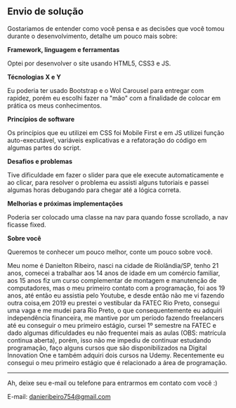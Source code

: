 ## Envio de solução

Gostariamos de entender como você pensa e as decisões que você tomou durante o desenvolvimento, detalhe um pouco mais sobre:

**Framework, linguagem e ferramentas**

Optei por desenvolver o site usando HTML5, CSS3 e JS.

**Técnologias X e Y**

Eu poderia ter usado Bootstrap e o Wol Carousel para entregar com rapidez, porém eu escolhi fazer na "mão" com a finalidade de colocar em prática os meus conhecimentos.

**Princípios de software**

Os princípios que eu utilizei em CSS foi Mobile First e em JS utilizei função auto-executável, variáveis explicativas e a refatoração do código em algumas partes do script.

**Desafios e problemas**

Tive dificuldade em fazer o slider para que ele execute automaticamente e ao clicar, para resolver o problema eu assisti alguns tutoriais e passei algumas horas debugando para chegar até a lógica correta.

**Melhorias e próximas implementações**

Poderia ser colocado uma classe na nav para quando fosse scrollado, a nav ficasse fixed.

**Sobre você**

Queremos te conhecer um pouco melhor, conte um pouco sobre você.

Meu nome é Danielton Ribeiro, nasci na cidade de Riolândia/SP, tenho 21 anos, comecei a trabalhar aos 14 anos de idade em um comércio familiar, aos 15 anos fiz um curso complementar de montagem e manutenção de computadores, mas o meu primeiro contato com a programação, foi aos 19 anos, até então eu assistia pelo Youtube, e desde então não me vi fazendo outra coisa,em 2019 eu prestei o vestibular da FATEC Rio Preto, consegui uma vaga e me mudei para Rio Preto, o que consequentemente eu adquiri independência financeira, me mantive por um período fazendo freelancers até eu conseguir o meu primeiro estágio, cursei 1º semestre na FATEC e dado algumas dificuldades eu não frequentei mais as aulas (OBS: matrícula continua aberta), porém, isso não me impediu de continuar estudando programação, faço alguns cursos que são disponibilizados na Digital Innovation One e também adquiri dois cursos na Udemy. Recentemente eu consegui o meu primeiro estágio que é relacionado a área de programação.





---

Ah, deixe seu e-mail ou telefone para entrarmos em contato com você :) 

E-mail: danieribeiro754@gmail.com



